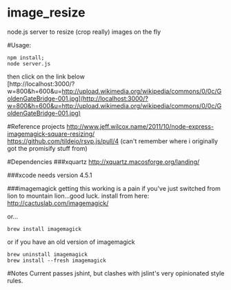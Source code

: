 image_resize
============

node.js server to resize (crop really) images on the fly

#Usage:
```
npm install;  
node server.js  
```
then click on the link below  
[http://localhost:3000/?w=800&h=600&u=http://upload.wikimedia.org/wikipedia/commons/0/0c/GoldenGateBridge-001.jpg](http://localhost:3000/?w=800&h=600&u=http://upload.wikimedia.org/wikipedia/commons/0/0c/GoldenGateBridge-001.jpg)

#Reference projects
http://www.jeff.wilcox.name/2011/10/node-express-imagemagick-square-resizing/  
https://github.com/tildeio/rsvp.js/pull/4 (can't remember where i originally got the promisify stuff from)

#Dependencies
###xquartz
http://xquartz.macosforge.org/landing/

###xcode
needs version 4.5.1

###imagemagick
getting this working is a pain if you've just switched from lion to mountain lion...good luck.
install from here: http://cactuslab.com/imagemagick/

or...

```
brew install imagemagick
```
or if you have an old version of imagemagick
```
brew uninstall imagemagick
brew install --fresh imagemagick
```

#Notes
Current passes jshint, but clashes with jslint's very opinionated style rules.
